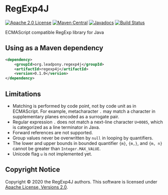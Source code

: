 # RegExp4J
[![Apache 2.0 License](https://img.shields.io/:license-Apache%202.0-blue.svg)](https://www.apache.org/licenses/LICENSE-2.0)
[![Maven Central](https://img.shields.io/maven-central/v/org.leadpony.regexp4j/regexp4j.svg?label=Maven%20Central)](https://search.maven.org/search?q=g:%22org.leadpony.regexp4j%22%20AND%20a:%22regexp4j%22)
[![Javadocs](https://www.javadoc.io/badge/org.leadpony.regexp4j/regexp4j.svg?color=green)](https://www.javadoc.io/doc/org.leadpony.regexp4j/regexp4j)
[![Build Status](https://travis-ci.org/leadpony/regexp4j.svg?branch=main)](https://travis-ci.org/leadpony/regexp4j)

ECMAScript compatible RegExp library for Java

## Using as a Maven dependency

```xml
<dependency>
    <groupId>org.leadpony.regexp4j</groupId>
    <artifactId>regexp4j</artifactId>
    <version>0.1.0</version>
</dependency>
```

## Limitations

* Matching is performed by code point, not by code unit as in ECMAScript. For example, metacharacter `.` may match a character in supplementary planes encoded as a surrogate pair.
* Regular expression `.` does not match a next-line character `U+0085`, which is categorized as a line terminator in Java.
* Forward references are not supported.
* Group values never be overwritten by `null` in looping by quantifiers.
* The lower and upper bounds in bounded quantifier `{m}`, `{m,}`, and `{m, n}` cannot be greater than `Integer.MAX_VALUE`. 
* Unicode flag `u` is not implemented yet.

## Copyright Notice
Copyright &copy; 2020 the RegExp4J authors. This software is licensed under [Apache License, Versions 2.0][Apache 2.0 License].

[Apache 2.0 License]: https://www.apache.org/licenses/LICENSE-2.0
